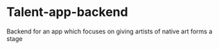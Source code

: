 # Talent-app-backend

Backend for an app which focuses on giving artists of native art forms a stage
